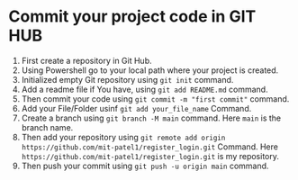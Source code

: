 # **Commit your project code in GIT HUB**

1. First create a repository in Git Hub.
2. Using Powershell go to your local path where your project is created.
3. Initialized empty Git repository using `git init` command.
4. Add a readme file if You have, using `git add README.md` command.
5. Then commit your code using `git commit -m "first commit"` command.
6. Add your File/Folder usinf `git add your_file_name` Command.
7. Create a branch using `git branch -M main` command. Here `main` is the branch name.
8. Then add your repository using `git remote add origin https://github.com/mit-patel1/register_login.git` Command. Here `https://github.com/mit-patel1/register_login.git` is my repository.
9. Then push your commit using `git push -u origin main` command.
  
